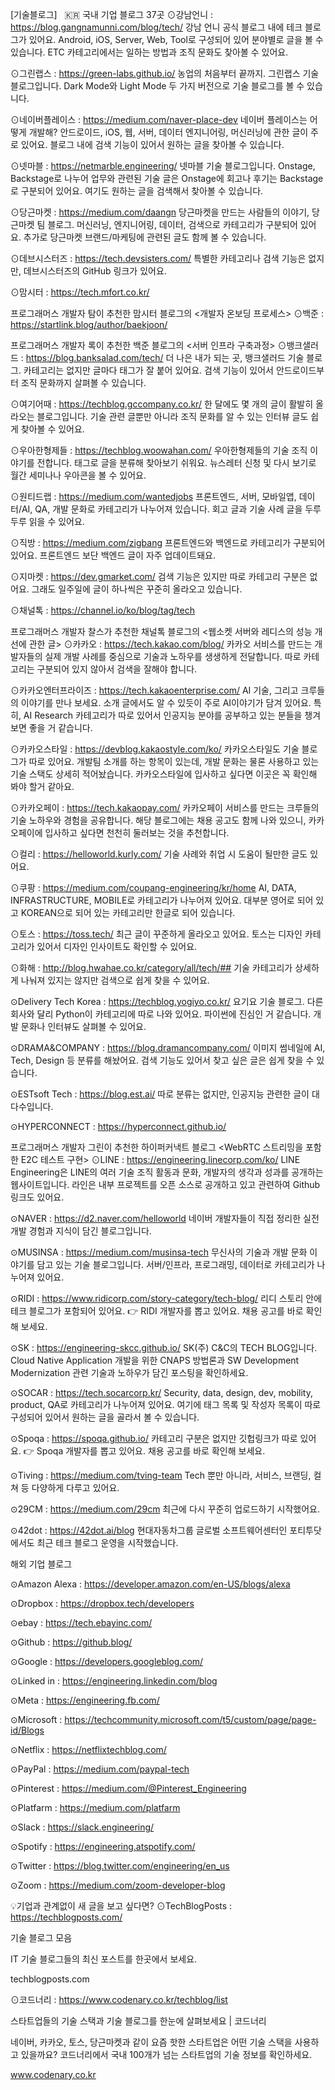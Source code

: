 [기술블로그]
​
​
🇰🇷 국내 기업 블로그 37곳
⊙강남언니 : https://blog.gangnamunni.com/blog/tech/
강남 언니 공식 블로그 내에 테크 블로그가 있어요. Android, iOS, Server, Web, Tool로 구성되어 있어 분야별로 글을 볼 수 있습니다. ETC 카테고리에서는 일하는 방법과 조직 문화도 찾아볼 수 있어요.

⊙그린랩스 : https://green-labs.github.io/
농업의 처음부터 끝까지. 그린랩스 기술 블로그입니다. Dark Mode와 Light Mode 두 가지 버전으로 기술 블로그를 볼 수 있습니다. 

⊙네이버플레이스 : https://medium.com/naver-place-dev
네이버 플레이스는 어떻게 개발해? 안드로이드, iOS, 웹, 서버, 데이터 엔지니어링, 머신러닝에 관한 글이 주로 있어요. 블로그 내에 검색 기능이 있어서 원하는 글을 찾아볼 수 있습니다. 

⊙넷마블 : https://netmarble.engineering/
넷마블 기술 블로그입니다. Onstage, Backstage로 나누어 업무와 관련된 기술 글은 Onstage에 회고나 후기는 Backstage로 구분되어 있어요. 여기도 원하는 글을 검색해서 찾아볼 수 있습니다. 

⊙당근마켓 : https://medium.com/daangn
당근마켓을 만드는 사람들의 이야기, 당근마켓 팀 블로그. 머신러닝, 엔지니어링, 데이터, 검색으로 카테고리가 구분되어 있어요. 추가로 당근마켓 브랜드/마케팅에 관련된 글도 함께 볼 수 있습니다.


⊙데브시스터즈 : https://tech.devsisters.com/
특별한 카테고리나 검색 기능은 없지만, 데브시스터즈의 GitHub 링크가 있어요.

⊙맘시터 : https://tech.mfort.co.kr/


프로그래머스 개발자 탐이 추천한 맘시터 블로그의 <개발자 온보딩 프로세스>
⊙백준 : https://startlink.blog/author/baekjoon/ 


프로그래머스 개발자 록이 추천한 백준 블로그의 <서버 인프라 구축과정>
⊙뱅크샐러드 : https://blog.banksalad.com/tech/
더 나은 내가 되는 곳, 뱅크샐러드 기술 블로그. 카테고리는 없지만 글마다 태그가 잘 붙어 있어요. 검색 기능이 있어서 안드로이드부터 조직 문화까지 살펴볼 수 있습니다. 

⊙여기어때 : https://techblog.gccompany.co.kr/
한 달에도 몇 개의 글이 활발히 올라오는 블로그입니다. 기술 관련 글뿐만 아니라 조직 문화를 알 수 있는 인터뷰 글도 쉽게 찾아볼 수 있어요. 

⊙우아한형제들 : https://techblog.woowahan.com/
우아한형제들의 기술 조직 이야기를 전합니다. 태그로 글을 분류해 찾아보기 쉬워요. 뉴스레터 신청 및 다시 보기로 월간 세미나나 우아콘을 볼 수 있어요. 

⊙원티드랩 : https://medium.com/wantedjobs
프론트엔드, 서버, 모바일앱, 데이터/AI, QA, 개발 문화로 카테고리가 나누어져 있습니다. 회고 글과 기술 사례 글을 두루두루 읽을 수 있어요.

⊙직방 : https://medium.com/zigbang
프론트엔드와 백엔드로 카테고리가 구분되어 있어요. 프론트엔드 보단 백엔드 글이 자주 업데이트돼요. 

⊙지마켓 : https://dev.gmarket.com/
검색 기능은 있지만 따로 카테고리 구분은 없어요. 그래도 일주일에 글이 하나씩은 꾸준히 올라오고 있습니다.


⊙채널톡 : https://channel.io/ko/blog/tag/tech


프로그래머스 개발자 찰스가 추천한 채널톡 블로그의 <웹소켓 서버와 레디스의 성능 개선에 관한 글>
⊙카카오 : https://tech.kakao.com/blog/
카카오 서비스를 만드는 개발자들의 실제 개발 사례를 중심으로 기술과 노하우를 생생하게 전달합니다. 따로 카테고리는 구분되어 있지 않아서 검색을 잘해야 합니다. 


⊙카카오엔터프라이즈 : https://tech.kakaoenterprise.com/ 
AI 기술, 그리고 크루들의 이야기를 만나 보세요. 소개 글에서도 알 수 있듯이 주로 AI이야기가 담겨 있어요. 특히, AI Research 카테고리가 따로 있어서 인공지능 분야를 공부하고 있는 분들을 챙겨보면 좋을 거 같습니다. 


⊙카카오스타일 : https://devblog.kakaostyle.com/ko/
카카오스타일도 기술 블로그가 따로 있어요. 개발팀 소개를 하는 항목이 있는데, 개발 문화는 물론 사용하고 있는 기술 스택도 상세히 적어놨습니다. 카카오스타일에 입사하고 싶다면 이곳은 꼭 확인해 봐야 할거 같아요. 

⊙카카오페이 : https://tech.kakaopay.com/
카카오페이 서비스를 만드는 크루들의 기술 노하우와 경험을 공유합니다. 해당 블로그에는 채용 공고도 함께 나와 있으니, 카카오페이에 입사하고 싶다면 천천히 둘러보는 것을 추천합니다. 

⊙컬리 : https://helloworld.kurly.com/
기술 사례와 취업 시 도움이 될만한 글도 있어요.


⊙쿠팡 : https://medium.com/coupang-engineering/kr/home
AI, DATA, INFRASTRUCTURE, MOBILE로 카테고리가 나누어져 있어요. 대부분 영어로 되어 있고 KOREAN으로 되어 있는 카테고리만 한글로 되어 있습니다. 

⊙토스 : https://toss.tech/
최근 글이 꾸준하게 올라오고 있어요. 토스는 디자인 카테고리가 있어서 디자인 인사이트도 확인할 수 있어요.


⊙화해 : http://blog.hwahae.co.kr/category/all/tech/##
기술 카테고리가 상세하게 나눠져 있지는 않지만 검색으로 쉽게 찾을 수 있어요. 

⊙Delivery Tech Korea : https://techblog.yogiyo.co.kr/
요기요 기술 블로그. 다른 회사와 달리 Python이 카테고리에 따로 나와 있어요. 파이썬에 진심인 거 같습니다. 개발 문화나 인터뷰도 살펴볼 수 있어요. 

⊙DRAMA&COMPANY : https://blog.dramancompany.com/
이미지 썸네일에 AI, Tech, Design 등 분류를 해놨어요. 검색 기능도 있어서 찾고 싶은 글은 쉽게 찾을 수 있습니다. 

⊙ESTsoft Tech : https://blog.est.ai/
따로 분류는 없지만, 인공지능 관련한 글이 대다수입니다. 

⊙HYPERCONNECT : https://hyperconnect.github.io/


프로그래머스 개발자 그린이 추천한 하이퍼커낵트 블로그 <WebRTC 스트리밍을 포함한 E2C 테스트 구현>
⊙LINE : https://engineering.linecorp.com/ko/
LINE Engineering은 LINE의 여러 기술 조직 활동과 문화, 개발자의 생각과 성과를 공개하는 웹사이트입니다. 라인은 내부 프로젝트를 오픈 소스로 공개하고 있고 관련하여 Github 링크도 있어요.

⊙NAVER : https://d2.naver.com/helloworld
네이버 개발자들이 직접 정리한 실전 개발 경험과 지식이 담긴 블로그입니다. 

⊙MUSINSA : https://medium.com/musinsa-tech
무신사의 기술과 개발 문화 이야기를 담고 있는 기술 블로그입니다. 서버/인프라, 프로그래밍, 데이터로 카테고리가 나누어져 있어요. 

⊙RIDI : https://www.ridicorp.com/story-category/tech-blog/
리디 스토리 안에 테크 블로그가 포함되어 있어요.
👉 RIDI 개발자를 뽑고 있어요. 채용 공고를 바로 확인해 보세요.

⊙SK : https://engineering-skcc.github.io/
SK(주) C&C의 TECH BLOG입니다. Cloud Native Application 개발을 위한 CNAPS 방법론과 SW Development Modernization 관련 기술과 노하우가 담긴 포스팅을 확인하세요.

⊙SOCAR : https://tech.socarcorp.kr/
Security, data, design, dev, mobility, product, QA로 카테고리가 나누어져 있어요. 여기에 태그 목록 및 작성자 목록이 따로 구성되어 있어서 원하는 글을 골라서 볼 수 있습니다. 

⊙Spoqa : https://spoqa.github.io/ 
카테고리 구분은 없지만 깃헙링크가 따로 있어요.
👉 Spoqa 개발자를 뽑고 있어요. 채용 공고를 바로 확인해 보세요. 

⊙Tiving : https://medium.com/tving-team
Tech 뿐만 아니라, 서비스, 브랜딩, 컬쳐 등 다양하게 다루고 있어요.

⊙29CM : https://medium.com/29cm
최근에 다시 꾸준히 업로드하기 시작했어요. 

⊙42dot : https://42dot.ai/blog
현대자동차그룹 글로벌 소프트웨어센터인 포티투닷에서도 최근 테크 블로그 운영을 시작했습니다. 

 

 

해외 기업 블로그

⊙Amazon Alexa : https://developer.amazon.com/en-US/blogs/alexa

⊙Dropbox : https://dropbox.tech/developers

⊙ebay : https://tech.ebayinc.com/ 

⊙Github : https://github.blog/

⊙Google : https://developers.googleblog.com/ 

⊙Linked in : https://engineering.linkedin.com/blog 

⊙Meta : https://engineering.fb.com/ 

⊙Microsoft : https://techcommunity.microsoft.com/t5/custom/page/page-id/Blogs 

⊙Netflix : https://netflixtechblog.com/

⊙PayPal : https://medium.com/paypal-tech 

⊙Pinterest : https://medium.com/@Pinterest_Engineering 

⊙Platfarm : https://medium.com/platfarm

⊙Slack : https://slack.engineering/  

⊙Spotify : https://engineering.atspotify.com/ 

⊙Twitter : https://blog.twitter.com/engineering/en_us

⊙Zoom : https://medium.com/zoom-developer-blog 

 

 

💡기업과 관계없이 새 글을 보고 싶다면?
⊙TechBlogPosts : https://techblogposts.com/ 

 
기술 블로그 모음

IT 기술 블로그들의 최신 포스트를 한곳에서 보세요.

techblogposts.com

 

⊙코드너리 : https://www.codenary.co.kr/techblog/list

 
스타트업들의 기술 스택과 기술 블로그를 한눈에 살펴보세요 | 코드너리

네이버, 카카오, 토스, 당근마켓과 같이 요즘 핫한 스타트업은 어떤 기술 스택을 사용하고 있을까요? 코드너리에서 국내 100개가 넘는 스타트업의 기술 정보를 확인하세요.

www.codenary.co.kr

 ​